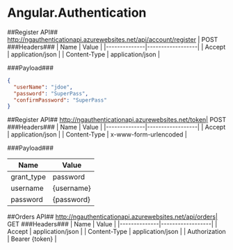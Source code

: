 # Angular.Authentication

##Register API##
http://ngauthenticationapi.azurewebsites.net/api/account/register | POST
###Headers###
| Name         | Value |
|--------------|------------------|
| Accept       | application/json |
| Content-Type | application/json |

###Payload###

```json
{
  "userName": "jdoe",
  "password": "SuperPass",
  "confirmPassword": "SuperPass"
}
```

##Register API##
http://ngauthenticationapi.azurewebsites.net/token| POST
###Headers###
| Name         | Value |
|--------------|------------------|
| Accept       | application/json |
| Content-Type | x-www-form-urlencoded |

###Payload###

| Name         | Value |
|--------------|------------------|
| grant_type   | password         |
| username     | {username}       |
| password     | {password}       |

##Orders API##
http://ngauthenticationapi.azurewebsites.net/api/orders| GET
###Headers###
| Name         | Value |
|--------------|------------------|
| Accept       | application/json |
| Content-Type | application/json |
| Authorization | Bearer {token} |
